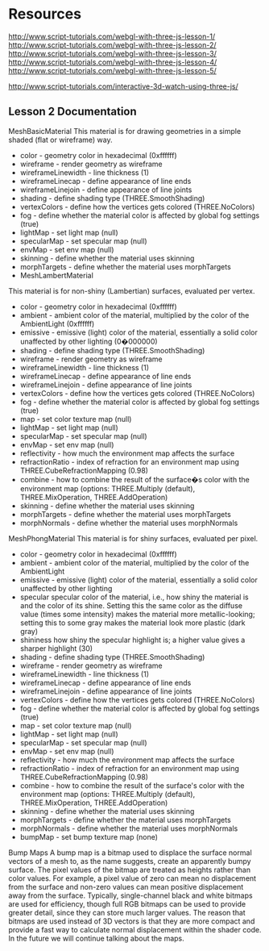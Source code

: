 Resources
===============================

http://www.script-tutorials.com/webgl-with-three-js-lesson-1/
http://www.script-tutorials.com/webgl-with-three-js-lesson-2/
http://www.script-tutorials.com/webgl-with-three-js-lesson-3/
http://www.script-tutorials.com/webgl-with-three-js-lesson-4/
http://www.script-tutorials.com/webgl-with-three-js-lesson-5/

http://www.script-tutorials.com/interactive-3d-watch-using-three-js/


Lesson 2 Documentation
---------------------------

MeshBasicMaterial
This material is for drawing geometries in a simple shaded (flat or wireframe) way.

- color - geometry color in hexadecimal (0xffffff)
- wireframe - render geometry as wireframe
- wireframeLinewidth - line thickness (1)
- wireframeLinecap - define appearance of line ends
- wireframeLinejoin - define appearance of line joints
- shading - define shading type (THREE.SmoothShading)
- vertexColors - define how the vertices gets colored (THREE.NoColors)
- fog - define whether the material color is affected by global fog settings (true)
- lightMap - set light map (null)
- specularMap - set specular map (null)
- envMap - set env map (null)
- skinning - define whether the material uses skinning
- morphTargets - define whether the material uses morphTargets
- MeshLambertMaterial

This material is for non-shiny (Lambertian) surfaces, evaluated per vertex.

- color - geometry color in hexadecimal (0xffffff)
- ambient - ambient color of the material, multiplied by the color of the AmbientLight (0xffffff)
- emissive - emissive (light) color of the material, essentially a solid color unaffected by other lighting (0�000000)
- shading - define shading type (THREE.SmoothShading)
- wireframe - render geometry as wireframe
- wireframeLinewidth - line thickness (1)
- wireframeLinecap - define appearance of line ends
- wireframeLinejoin - define appearance of line joints
- vertexColors - define how the vertices gets colored (THREE.NoColors)
- fog - define whether the material color is affected by global fog settings (true)
- map - set color texture map (null)
- lightMap - set light map (null)
- specularMap - set specular map (null)
- envMap - set env map (null)
- reflectivity - how much the environment map affects the surface
- refractionRatio - index of refraction for an environment map using THREE.CubeRefractionMapping (0.98)
- combine - how to combine the result of the surface�s color with the environment map (options: THREE.Multiply (default), THREE.MixOperation, THREE.AddOperation)
- skinning - define whether the material uses skinning
- morphTargets - define whether the material uses morphTargets
- morphNormals - define whether the material uses morphNormals

MeshPhongMaterial
This material is for shiny surfaces, evaluated per pixel.

- color - geometry color in hexadecimal (0xffffff)
- ambient - ambient color of the material, multiplied by the color of the AmbientLight
- emissive - emissive (light) color of the material, essentially a solid color unaffected by other lighting
- specular specular color of the material, i.e., how shiny the material is and the color of its shine. Setting this the same color as the diffuse value (times some intensity) makes the material more metallic-looking; setting this to some gray makes the material look more plastic (dark gray)
- shininess how shiny the specular highlight is; a higher value gives a sharper highlight (30)
- shading - define shading type (THREE.SmoothShading)
- wireframe - render geometry as wireframe
- wireframeLinewidth - line thickness (1)
- wireframeLinecap - define appearance of line ends
- wireframeLinejoin - define appearance of line joints
- vertexColors - define how the vertices gets colored (THREE.NoColors)
- fog - define whether the material color is affected by global fog settings (true)
- map - set color texture map (null)
- lightMap - set light map (null)
- specularMap - set specular map (null)
- envMap - set env map (null)
- reflectivity - how much the environment map affects the surface
- refractionRatio - index of refraction for an environment map using THREE.CubeRefractionMapping (0.98)
- combine - how to combine the result of the surface's color with the environment map (options: THREE.Multiply (default), THREE.MixOperation, THREE.AddOperation)
- skinning - define whether the material uses skinning
- morphTargets - define whether the material uses morphTargets
- morphNormals - define whether the material uses morphNormals
- bumpMap - set bump texture map (none)

Bump Maps
A bump map is a bitmap used to displace the surface normal vectors of a mesh to, as the name suggests, create an apparently bumpy surface. The pixel values of the bitmap are treated as heights rather than color values. For example, a pixel value of zero can mean no displacement from the surface and non-zero values can mean positive displacement away from the surface. Typically, single-channel black and white bitmaps are used for efficiency, though full RGB bitmaps can be used to provide greater detail, since they can store much larger values. The reason that bitmaps are used instead of 3D vectors is that they are more compact and provide a fast way to calculate normal displacement within the shader code. In the future we will continue talking about the maps.